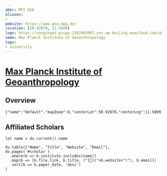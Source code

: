 ```yaml
---
abbr: MPI-GEA
aliases:
-
website: https://www.gea.mpg.de/
location: [50.92878, 11.5899]
logo: https://songshgeo-picgo-1302043007.cos.ap-beijing.myqcloud.com/uPic/Max-Planck-Gesellschaft-logo-F65A54F835-seeklogo.com.png
name: Max Planck Institute of Geoanthropology
tags:
- university
---
```


# [Max Planck Institute of Geoanthropology](https://www.gea.mpg.de/)

## Overview

```mapview
{"name":"Default","mapZoom":8,"centerLat":50.92878,"centerLng":11.5899,"query":"","chosenMapSource":0}
```

## Affiliated Scholars

```dataviewjs
let name = dv.current().name

dv.table(["Name", "Title", "Website", "Email"],
dv.pages(`#scholar`)
  .where(b => b.institute.includes(name))
  .map(b => [b.file.link, b.title, ("[🔗]("+b.website+")"), b.email])
  .sort(b => b.paper_date, 'desc')
)
```
